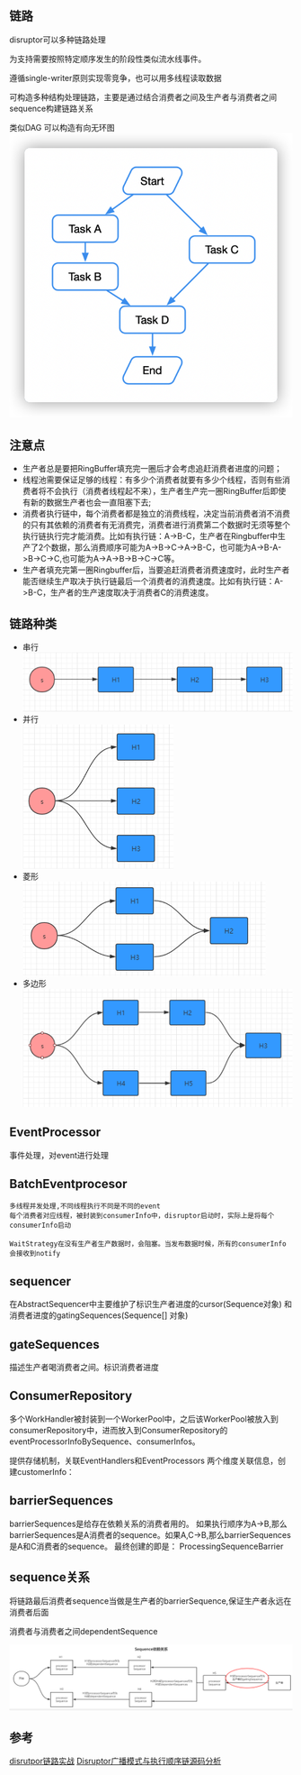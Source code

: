 ## 链路

disruptor可以多种链路处理

为支持需要按照特定顺序发生的阶段性类似流水线事件。

遵循single-writer原则实现零竞争，也可以用多线程读取数据

可构造多种结构处理链路，主要是通过结合消费者之间及生产者与消费者之间sequence构建链路关系

类似DAG
可以构造有向无环图
![DAG](img/链路/有向无环图.png)

## 注意点

- 生产者总是要把RingBuffer填充完一圈后才会考虑追赶消费者进度的问题；
- 线程池需要保证足够的线程：有多少个消费者就要有多少个线程，否则有些消费者将不会执行（消费者线程起不来），生产者生产完一圈RingBuffer后即使有新的数据生产者也会一直阻塞下去;
- 消费者执行链中，每个消费者都是独立的消费线程，决定当前消费者消不消费的只有其依赖的消费者有无消费完，消费者进行消费第二个数据时无须等整个执行链执行完才能消费。比如有执行链：A->B-C，生产者在Ringbuffer中生产了2个数据，那么消费顺序可能为A->B->C->A->B-C，也可能为A->B-A->B->C->C,也可能为A->A->B->B->C->C等。
- 生产者填充完第一圈Ringbuffer后，当要追赶消费者消费速度时，此时生产者能否继续生产取决于执行链最后一个消费者的消费速度。比如有执行链：A->B-C，生产者的生产速度取决于消费者C的消费速度。

## 链路种类

- 串行
    ![串行](img/链路/串行.png)
- 并行  
    ![并行](img/链路/并行.png)
- 菱形  
    ![菱形](img/链路/菱形.png)
- 多边形  
    ![多边型](img/链路/多边形.png)


## EventProcessor

事件处理，对event进行处理

## BatchEventprocesor
    
    多线程并发处理,不同线程执行不同是不同的event
    每个消费者对应线程，被封装到consumerInfo中，disruptor启动时，实际上是将每个consumerInfo启动

    WaitStrategy在没有生产者生产数据时，会阻塞。当发布数据时候，所有的consumerInfo会接收到notify

## sequencer

在AbstractSequencer中主要维护了标识生产者进度的cursor(Sequence对象) 和 消费者进度的gatingSequences(Sequence[] 对象)

## gateSequences

描述生产者喝消费者之间。标识消费者进度

## ConsumerRepository

多个WorkHandler被封装到一个WorkerPool中，之后该WorkerPool被放入到consumerRepository中，进而放入到ConsumerRepository的eventProcessorInfoBySequence、consumerInfos。

提供存储机制，关联EventHandlers和EventProcessors
两个维度关联信息，创建customerInfo：

## barrierSequences

barrierSequences是给存在依赖关系的消费者用的。
如果执行顺序为A->B,那么barrierSequences是A消费者的sequence。如果A,C->B,那么barrierSequences是A和C消费者的sequence。
最终创建的即是： ProcessingSequenceBarrier


## sequence关系

将链路最后消费者sequence当做是生产者的barrierSequence,保证生产者永远在消费者后面

消费者与消费者之间dependentSequence

![生产者过快](img/链路/生产者消费过快.png)

## 参考
[disrutpor链路实战](https://www.cnblogs.com/gyli20170901/p/10249929.html)
[Disruptor广播模式与执行顺序链源码分析](https://blog.csdn.net/biaolianlao0449/article/details/123964943)